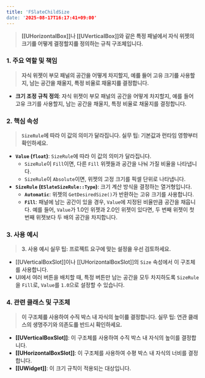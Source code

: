 ```yaml
---
title: 'FSlateChildSize
date: '2025-08-17T16:17:41+09:00'
---
```




> **[[UHorizontalBox]]나 [[UVerticalBox]]와 같은 특정 패널에서 자식 위젯의 크기를 어떻게 결정할지를 정의하는 규칙 구조체입니다.**

### **1. 주요 역할 및 책임**
> **자식 위젯이 부모 패널의 공간을 어떻게 차지할지, 예를 들어 고유 크기를 사용할지, 남는 공간을 채울지, 특정 비율로 채울지를 결정합니다.**
* **크기 조정 규칙 정의**:
	자식 위젯이 부모 패널의 공간을 어떻게 차지할지, 예를 들어 고유 크기를 사용할지, 남는 공간을 채울지, 특정 비율로 채울지를 결정합니다.

### **2. 핵심 속성**
> **`SizeRule`에 따라 이 값의 의미가 달라집니다. 실무 팁: 기본값과 런타임 영향부터 확인하세요.**
* **`Value` (`float`)**:
	`SizeRule`에 따라 이 값의 의미가 달라집니다.
    *   `SizeRule`이 `Fill`이면, 다른 `Fill` 위젯들과 공간을 나눠 가질 비율을 나타냅니다.
    *   `SizeRule`이 `Absolute`이면, 위젯의 고정 크기를 픽셀 단위로 나타냅니다.
* **`SizeRule` (`ESlateSizeRule::Type`)**:
	크기 계산 방식을 결정하는 열거형입니다.
    * **`Automatic`**:
    	위젯의 `GetDesiredSize()`가 반환하는 고유 크기를 사용합니다.
    * **`Fill`**:
    	패널에 남는 공간이 있을 경우, `Value`에 지정된 비율만큼 공간을 채웁니다. 예를 들어, `Value`가 1.0인 위젯과 2.0인 위젯이 있다면, 두 번째 위젯이 첫 번째 위젯보다 두 배의 공간을 차지합니다.

### **3. 사용 예시**
> **3. 사용 예시 실무 팁: 프로젝트 요구에 맞는 설정을 우선 검토하세요.**
*   [[UVerticalBoxSlot]]이나 [[UHorizontalBoxSlot]]의 `Size` 속성에서 이 구조체를 사용합니다.
*   UI에서 여러 버튼을 배치할 때, 특정 버튼만 남는 공간을 모두 차지하도록 `SizeRule`을 `Fill`로, `Value`를 `1.0`으로 설정할 수 있습니다.

### **4. 관련 클래스 및 구조체**
> **이 구조체를 사용하여 수직 박스 내 자식의 높이를 결정합니다. 실무 팁: 연관 클래스의 생명주기와 의존도를 반드시 확인하세요.**
* **[[UVerticalBoxSlot]]**:
	이 구조체를 사용하여 수직 박스 내 자식의 높이를 결정합니다.
* **[[UHorizontalBoxSlot]]**:
	이 구조체를 사용하여 수평 박스 내 자식의 너비를 결정합니다.
* **[[UWidget]]**:
	이 크기 규칙이 적용되는 대상입니다.
